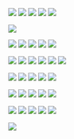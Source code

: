 ![](https://i.imghippo.com/files/bHvkP1721593663.gif) ![](https://i.imghippo.com/files/voHxo1721594136.gif) ![](https://i.imghippo.com/files/zWewE1721601784.gif) ![](https://i.imghippo.com/files/g2VQ71727887541.gif) ![](https://i.imghippo.com/files/5ujWc1727887651.gif)

![](https://i.imghippo.com/files/hiDNC1727887077.png)

![](https://i.ibb.co/gddY5rL/anti-usuk-stamp-by-anti-giripan-da4a1i1-fullview.png) ![](https://i.imghippo.com/files/yQQWK1721591416.png) ![](https://i.imghippo.com/files/V8kxt1721591654.gif) ![](https://i.imghippo.com/files/T7jef1721591716.gif) ![](https://i.imghippo.com/files/V5f2A1721591774.png)

![](https://i.imghippo.com/files/L6h4y1721592479.jpg) ![](https://i.imghippo.com/files/WGovq1721592514.gif) ![](https://i.imghippo.com/files/uJVa51721592555.jpg) ![](https://i.imghippo.com/files/9krd21721592637.png) ![](https://i.imghippo.com/files/byrGV1721592772.jpg) ![](https://i.imghippo.com/files/4gUTK1721592836.gif)

![](https://i.imghippo.com/files/1ir1n1727886811.gif) ![](https://i.imghippo.com/files/gZ1BP1727887729.gif) ![](https://i.imghippo.com/files/jNXJg1727887809.png) ![](https://i.imghippo.com/files/aWFhW1727887871.png) ![](https://i.imghippo.com/files/O8PiM1727888109.gif)

![](https://i.imghippo.com/files/0cFl71727888202.png) ![](https://i.imghippo.com/files/HouDl1727888250.png) ![](https://i.imghippo.com/files/bZr7t1727888428.png) ![](https://i.imghippo.com/files/9JIvN1727888478.gif) ![](https://i.imghippo.com/files/Hh56Q1727888721.gif)

![](https://i.imghippo.com/files/e7zLL1721593103.png) ![](https://i.imghippo.com/files/DFroZ1721593246.png) ![](https://i.imghippo.com/files/Hf7IN1721593293.png) ![](https://i.imghippo.com/files/SPZ9m1721593599.png) ![](https://i.imghippo.com/files/Xtal51721593736.png) 



![](https://cdn.discordapp.com/attachments/1012789720612360235/1258092503727345684/tumblr_5bbcdc7b712f32858a1e3b3546adb3c7_df2883ce_100.png?ex=6686c973&is=668577f3&hm=917d5fe69a0c885d702dce6a517ca5e0611a6efd2481e6ed8819809501fb3522&)
